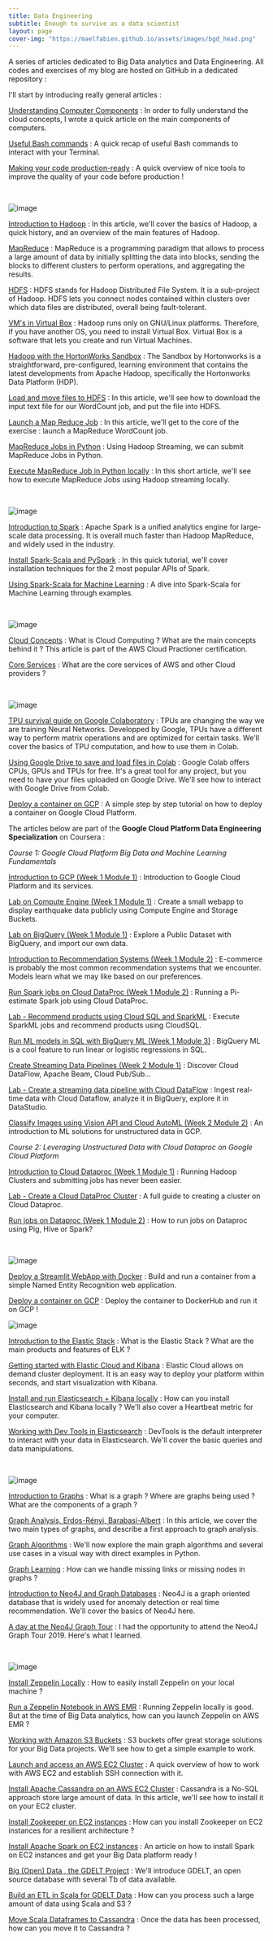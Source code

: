 ```yaml
---
title: Data Engineering
subtitle: Enough to survive as a data scientist
layout: page
cover-img: "https://maelfabien.github.io/assets/images/bgd_head.png"
---
```


A series of articles dedicated to Big Data analytics and Data Engineering. All codes and exercises of my blog are hosted on GitHub in a dedicated repository :

<div class="github-card" data-github="maelfabien/Machine_Learning_Tutorials" data-width="100%" data-height="" data-theme="default"></div>
<script src="//cdn.jsdelivr.net/github-cards/latest/widget.js"></script>

I'll start by introducing really general articles :

[Understanding Computer Components](https://maelfabien.github.io/bigdata/comp_components) : In order to fully understand the cloud concepts, I wrote a quick article on the main components of computers.

[Useful Bash commands](https://maelfabien.github.io/bigdata/Terminal) : A quick recap of useful Bash commands to interact with your Terminal.

[Making your code production-ready](https://maelfabien.github.io/bigdata/Code) : A quick overview of nice tools to improve the quality of your code before production !

<br>

![image](https://maelfabien.github.io/assets/images/hadoop_head.jpg)

[Introduction to Hadoop](https://maelfabien.github.io/bigdata/hadoop) : In this article, we'll cover the basics of Hadoop, a quick history, and an overview of the main features of Hadoop.

[MapReduce](https://maelfabien.github.io/bigdata/MapReduce) : MapReduce is a programming paradigm that allows to process a large amount of data by initially splitting the data into blocks, sending the blocks to different clusters to perform operations, and aggregating the results.

[HDFS](https://maelfabien.github.io/bigdata/HDFS) : HDFS stands for Hadoop Distributed File System. It is a sub-project of Hadoop. HDFS lets you connect nodes contained within clusters over which data files are distributed, overall being fault-tolerant.

[VM's in Virtual Box](https://maelfabien.github.io/bigdata/VM) : Hadoop runs only on GNU/Linux platforms. Therefore, if you have another OS, you need to install Virtual Box. Virtual Box is a software that lets you create and run Virtual Machines.

[Hadoop with the HortonWorks Sandbox](https://maelfabien.github.io/bigdata/HortonWorks) : The Sandbox by Hortonworks is a straightforward, pre-configured, learning environment that contains the latest developments from Apache Hadoop, specifically the Hortonworks Data Platform (HDP).

[Load and move files to HDFS](https://maelfabien.github.io/bigdata/HDFS_2) : In this article, we'll see how to download the input text file for our WordCount job, and put the file into HDFS. 

[Launch a Map Reduce Job](https://maelfabien.github.io/bigdata/MRJob) : In this article, we'll get to the core of the exercise : launch a MapReduce WordCount job.

[MapReduce Jobs in Python](https://maelfabien.github.io/bigdata/MRJobP) : Using Hadoop Streaming, we can submit MapReduce Jobs in Python.

[Execute MapReduce Job in Python locally](https://maelfabien.github.io/bigdata/MRH) : In this short article, we'll see how to execute MapReduce Jobs using Hadoop streaming locally.

<br>

![image](https://maelfabien.github.io/assets/images/spark_head.jpg)

[Introduction to Spark](https://maelfabien.github.io/bigdata/spark1) : Apache Spark is a unified analytics engine for large-scale data processing. It is overall much faster than Hadoop MapReduce, and widely used in the industry.

[Install Spark-Scala and PySpark](https://maelfabien.github.io/bigdata/spark2) : In this quick tutorial, we'll cover installation techniques for the 2 most popular APIs of Spark.

[Using Spark-Scala for Machine Learning](https://maelfabien.github.io/bigdata/spark3) : A dive into Spark-Scala for Machine Learning through examples.


<br>

![image](https://maelfabien.github.io/assets/images/aws_head.jpg)

[Cloud Concepts](https://maelfabien.github.io/bigdata/cloud_concept/) : What is Cloud Computing ? What are the main concepts behind it ? This article is part of the AWS Cloud Practioner certification.

[Core Services](https://maelfabien.github.io/bigdata/core_services/) : What are the core services of AWS and other Cloud providers ?

<br>

![image](https://maelfabien.github.io/assets/images/gcp_head.jpg)

[TPU survival guide on Google Colaboratory](https://maelfabien.github.io/bigdata/ColabTPU/) : TPUs are changing the way we are training Neural Networks. Developped by Google, TPUs have a different way to perform matrix operations and are optimized for certain tasks. We'll cover the basics of TPU computation, and how to use them in Colab.

[Using Google Drive to save and load files in Colab](https://maelfabien.github.io/bigdata/ColabDrive/) : Google Colab offers CPUs, GPUs and TPUs for free. It's a great tool for any project, but you need to have your files uploaded on Google Drive. We'll see how to interact with Google Drive from Colab.


[Deploy a container on GCP](https://maelfabien.github.io/project/Streamlit2/) : A simple step by step tutorial on how to deploy a container on Google Cloud Platform.

The articles below are part of the **Google Cloud Platform Data Engineering Specialization** on Coursera :

*Course 1:  Google Cloud Platform Big Data and Machine Learning Fundamentals*

[Introduction to GCP (Week 1 Module 1)](https://maelfabien.github.io/bigdata/gcps_1/) : Introduction to Google Cloud Platform and its services.

[Lab on Compute Engine (Week 1 Module 1)](https://maelfabien.github.io/bigdata/gcps_2/) : Create a small webapp to display earthquake data publicly using Compute Engine and Storage Buckets.

[Lab on BigQuery (Week 1 Module 1)](https://maelfabien.github.io/bigdata/gcps_3/) : Explore a Public Dataset with BigQuery, and import our own data.

[Introduction to Recommendation Systems (Week 1 Module 2)](https://maelfabien.github.io/bigdata/gcps_4/) : E-commerce is probably the most common recommendation systems that we encounter. Models learn what we may like based on our preferences.

[Run Spark jobs on Cloud DataProc (Week 1 Module 2)](https://maelfabien.github.io/bigdata/gcps_5/) : Running a Pi-estimate Spark job using Cloud DataProc.

[Lab - Recommend products using Cloud SQL and SparkML](https://maelfabien.github.io/bigdata/gcps_6/) : Execute SparkML jobs and recommend products using CloudSQL.

[Run ML models in SQL with BigQuery ML (Week 1 Module 3)](https://maelfabien.github.io/bigdata/gcps_7/) : BigQuery ML is a cool feature to run linear or logistic regressions in SQL. 

[Create Streaming Data Pipelines (Week 2 Module 1)](https://maelfabien.github.io/bigdata/gcps_8/) : Discover Cloud DataFlow, Apache Beam, Cloud Pub/Sub...

[Lab - Create a streaming data pipeline with Cloud DataFlow](https://maelfabien.github.io/bigdata/gcps_9/) : Ingest real-time data with Cloud Dataflow, analyze it in BigQuery, explore it in DataStudio.

[Classify Images using Vision API and Cloud AutoML (Week 2 Module 2)](https://maelfabien.github.io/bigdata/gcps_10/) : An introduction to ML solutions for unstructured data in GCP.

*Course 2: Leveraging Unstructured Data with Cloud Dataproc on Google Cloud Platform*

[Introduction to Cloud Dataproc (Week 1 Module 1)](https://maelfabien.github.io/bigdata/gcps_12/) : Running Hadoop Clusters and submitting jobs has never been easier.

[Lab - Create a Cloud DataProc Cluster](https://maelfabien.github.io/bigdata/gcps_13/) : A full guide to creating a cluster on Cloud Dataproc.

[Run jobs on Dataproc (Week 1 Module 2)](https://maelfabien.github.io/bigdata/gcps_14/) : How to run jobs on Dataproc using Pig, Hive or Spark?
 
<br>

![image](https://maelfabien.github.io/assets/images/docker_head.png)

[Deploy a Streamlit WebApp with Docker](https://maelfabien.github.io/project/Streamlit/) : Build and run a container from a simple Named Entity Recognition web application.

[Deploy a container on GCP](https://maelfabien.github.io/project/Streamlit2/) : Deploy the container to DockerHub and run it on GCP !

![image](https://maelfabien.github.io/assets/images/elk_head.jpg)

[Introduction to the Elastic Stack](https://maelfabien.github.io/bigdata/ElasticStack/) : What is the Elastic Stack ? What are the main products and features of ELK ?

[Getting started with Elastic Cloud and Kibana](https://maelfabien.github.io/bigdata/ElasticCloud/) : Elastic Cloud allows on demand cluster deployment. It is an easy way to deploy your platform within seconds, and start visualization with Kibana.

[Install and run Elasticsearch + Kibana locally](https://maelfabien.github.io/bigdata/Elasticsearch/) : How can you install Elasticsearch and Kibana locally ? We'll also cover a Heartbeat metric for your computer.

[Working with Dev Tools in Elasticsearch](https://maelfabien.github.io/bigdata/DevTools/) : DevTools is the default interpreter to interact with your data in Elasticsearch. We'll cover the basic queries and data manipulations.

<br>

![image](https://maelfabien.github.io/assets/images/neo_head.jpg)

[Introduction to Graphs](https://maelfabien.github.io/machinelearning/graph_1/) :  What is a graph ? Where are graphs being used ? What are the components of a graph ?

[Graph Analysis, Erdos-Rényi, Barabasi-Albert](https://maelfabien.github.io/machinelearning/graph_2/) :  In this article, we cover the two main types of graphs, and describe a first approach to graph analysis. 

[Graph Algorithms](https://maelfabien.github.io/machinelearning/graph_3/) : We'll now explore the main graph algorithms and several use cases in a visual way with direct examples in Python. 

[Graph Learning](https://maelfabien.github.io/machinelearning/graph_4/) :  How can we handle missing links or missing nodes in graphs ? 

[Introduction to Neo4J and Graph Databases](https://maelfabien.github.io/bigdata/Neo4J/) : Neo4J is a graph oriented database that is widely used for anomaly detection or real time recommendation. We'll cover the basics of Neo4J here.

[A day at the Neo4J Graph Tour](https://maelfabien.github.io/bigdata/Neo4J_gt/) : I had the opportunity to attend the Neo4J Graph Tour 2019. Here's what I learned.

<br>

![image](https://maelfabien.github.io/assets/images/nosql_head.jpg)

[Install Zeppelin Locally](https://maelfabien.github.io/bigdata/zeppelin_local/) : How to easily install Zeppelin on your local machine ? 

[Run a Zeppelin Notebook in AWS EMR](https://maelfabien.github.io/bigdata/zeppelin_emr/) : Running Zeppelin locally is good. But at the time of Big Data analytics, how can you launch Zeppelin on AWS EMR ?

[Working with Amazon S3 Buckets](https://maelfabien.github.io/bigdata/storage/) : S3 buckets offer great storage solutions for your Big Data projects. We'll see how to get a simple example to work.

[Launch and access an AWS EC2 Cluster](https://maelfabien.github.io/bigdata/EC2/) : A quick overview of how to work with AWS EC2 and establish SSH connection with it.

[Install Apache Cassandra on an AWS EC2 Cluster](https://maelfabien.github.io/bigdata/EC2_Cassandra/) : Cassandra is a No-SQL approach store large amount of data. In this article, we'll see how to install it on your EC2 cluster.

[Install Zookeeper on EC2 instances](https://maelfabien.github.io/bigdata/ZK/) : How can you install Zookeeper on EC2 instances for a resilient architecture ?

[Install Apache Spark on EC2 instances](https://maelfabien.github.io/bigdata/Spark/) : An article on how to install Spark on EC2 instances and get your Big Data platform ready !

[Big (Open)  Data , the GDELT Project](https://maelfabien.github.io/bigdata/zeppelin-GDELT/) : We'll introduce GDELT, an open source database with several Tb of data available. 

[Build an ETL in Scala for GDELT Data](https://maelfabien.github.io/bigdata/Scala/) : How can you process such a large amount of data using Scala and S3 ?

[Move Scala Dataframes to Cassandra](https://maelfabien.github.io/bigdata/Scala_Cassandra/) : Once the data has been processed, how can you move it to Cassandra ?

<br>

<script type="text/javascript" src="//downloads.mailchimp.com/js/signup-forms/popup/unique-methods/embed.js" data-dojo-config="usePlainJson: true, isDebug: false"></script><script type="text/javascript">window.dojoRequire(["mojo/signup-forms/Loader"], function(L) { L.start({"baseUrl":"mc.us3.list-manage.com","uuid":"c76a8e2ec2bd989affb9a074f","lid":"4646542adb","uniqueMethods":true}) })</script>
